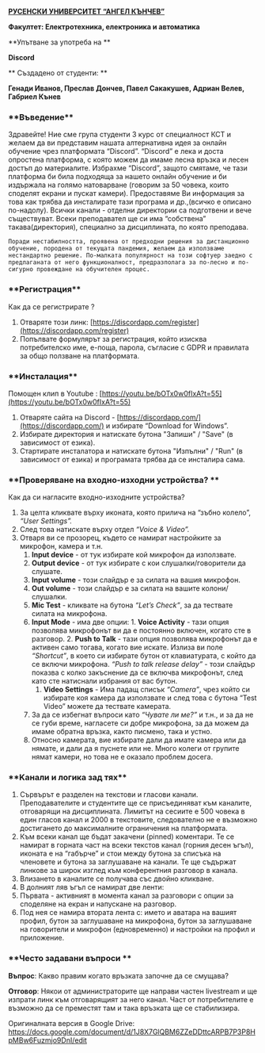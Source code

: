 **<span style="text-decoration:underline;">РУСЕНСКИ УНИВЕРСИТЕТ “АНГЕЛ КЪНЧЕВ”</span>**

**Факултет: Електротехника, електроника и автоматика**

**Упътване за употреба на **

**Discord**

** Създадено от студенти: **

**Генади Иванов, Преслав Дончев, Павел Сакакушев, Адриан Велев, Габриел Кънев**

<h3>**Въведение** </h3>

Здравейте! Ние сме група студенти 3 курс от специалност КСТ и желаем да ви представим нашата алтернативна идея за онлайн обучение чрез платформата “Discord”. “Discord” е лека и доста опростена платформа, с която можем да имаме лесна връзка и лесен достъп до материалите. Избрахме “Discord”, защото смятаме, че тази платформа би била подходяща за нашето онлайн обучение и би издържала на голямо натоварване (говорим за 50 човека, които споделят екрани и пускат камери).  Предоставяме Ви информация за това как трябва да инсталирате тази програма и др.,(всичко е описано по-надолу). Всички канали - отделни директории са подготвени и вече съществуват. Всеки преподавател ще си има “собствена” такава(директория), специално за дисциплината, по която преподава.

	Поради нестабилността, проявена от предходни решения за дистанционно обучение, породена от текущата пандемия, желаем да използваме нестандартно решение. По-малката популярност на този софтуер заедно с предлаганатa от него функционалност, предразполага за по-лесно и по-сигурно провеждане на обучителен процес.

<h3>**Регистрация**</h3>

Как да се регистрирате ?

1. Отваряте този линк: [https://discordapp.com/register](https://discordapp.com/register)
2. Попълвате формулярът за регистрация, който изисква потребителско име, е-поща, парола, съгласие с GDPR и правилата за общо ползване на платформата.  

<h3>**Инсталация**  </h3>


Помощен клип в Youtube : [https://youtu.be/bOTx0w0fIxA?t=55](https://youtu.be/bOTx0w0fIxA?t=55)

1. Отваряте сайта на Discord - [https://discordapp.com/](https://discordapp.com/)  и избирате “Download for Windows”.
2. Избирате директория и натискате бутона "Запиши" / "Save" (в зависимост от езика).
3. Стартирате инсталатора и натискате бутона "Изпълни" / "Run" (в зависимост от езика) и програмата трябва да се инсталира сама.

<h3>**Проверяване на входно-изходни устройства? **</h3>

Как да си нагласите входно-изходните устройства?

1. За целта кликвате върху иконата, която прилича на “зъбно колело”, _“User Settings”._ 
2. След това натискате върху отдел _“Voice & Video”._ 
3. Отваря ви се прозорец, където се намират настройките за микрофон, камера и т.н.
    1. **Input device** - от тук избирате кой микрофон да използвате.
    2. **Output device** - от тук избирате с кои слушалки/говорители да слушате.
    3. **Input volume** - този слайдър е за силата на вашия микрофон.
    4. **Out volume** - този слайдър е за силата на вашите колони/слушалки.
    5. **Mic Test** - кликвате на бутона _“Let’s Check”_, за да тествате силата на микрофона.
    6. **Input Mode** - има две опции:
            1. **Voice Activity** - тази опция  позволява микрофонът ви да е постоянно включен, когато сте в разговор.
            2. **Push to Talk** - тази опция позволява микрофонът да е активен само тогава, когато вие искате. Излиза ви поле _“Shortcut”_, в което си избирате бутон от клавиатурата, с който да се включи микрофона. _“Push to talk release delay”_ - този слайдър показва с колко закъснение да се включва микрофонът, след като сте натиснали избрания от вас бутон.
        1. **Video Settings** - Има падащ списък _“Camera”_, чрез който си избирате коя камера да използвате и след това с бутона “Test Video” можете да тествате камерата.
    7. За да се избегнат въпроси като _“Чувате ли ме?”_ и т.н.,  и за да не се губи време, нагласете си добре микрофона, за да можем да имаме обратна връзка, както писмено, така и устно. 
    8. Относно камерата, вие избирате дали да имате камера или да нямате, и дали да я пуснете или не. Много колеги от групите нямат камери, но това не е оказало проблем досега.

<h3>**Kaнали и логика зад тях**</h3>

1. Сървърът е разделен на текстови и гласови канали. Преподавателите и студентите ще се присъединяват към каналите, отговарящи на дисциплината. Лимитът на сесиите е 500 човека в един гласов канал и 2000 в текстовите, следователно не е възможно достигането до максималните ограничения на платформата.
2. Към всеки канал ще бъдат закачени (pinned) коментари. Те се намират в горната част на всеки текстов канал (горния десен ъгъл), иконата е на “габърче” и стои между бутона за списъка на членовете и бутона за заглушаване на канали. Те ще съдържат линкове за широк изглед към конферентния разговор в канала.
3. Влизането в каналите се получава със двойно кликване.
4. В долният ляв ъгъл се намират две ленти: 
5. Първата - активният в момента канал за разговори с опции за споделяне на екран и напускане на разговор. 
6. Под нея се намира втората лента с: името и аватара на вашият профил, бутон за заглушаване на микрофона, бутон за заглушаване на говорители и микрофон (едновременно) и настройки на профил и приложение.

<h3>**Често задавани въпроси **</h3>


**Въпрос**: Какво правим когато връзката започне да се смущава?

**Отговор**: Някои от администраторите ще направи частен livestream и ще изпрати линк към отговарящият за него канал. Част от потребителите е възможно да се преместят там и така връзката ще се стабилизира.

Оригиналната версия в Google Drive: <https://docs.google.com/document/d/1J8X7GlQBM6ZZeDDttcARPB7P3P8HpMBw6Fuzmjo9DnI/edit>
